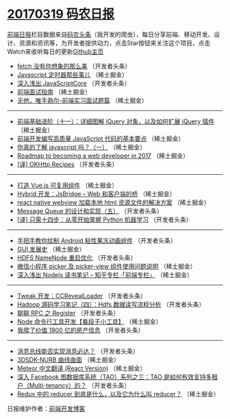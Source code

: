 # [20170319 码农日报](19.md)

[前端日报](http://caibaojian.com/c/news)栏目数据来自[码农头条](http://hao.caibaojian.com/)（我开发的爬虫），每日分享前端、移动开发、设计、资源和资讯等，为开发者提供动力，点击Star按钮来关注这个项目，点击Watch来收听每日的更新[Github主页](https://github.com/kujian/frontendDaily)
* [fetch 没有你想象的那么美](http://hao.caibaojian.com/30930.html) （开发者头条）
* [Javascript 定时器那些事儿](http://hao.caibaojian.com/30902.html) （稀土掘金）
* [深入浅出 JavaScriptCore](http://hao.caibaojian.com/30934.html) （开发者头条）
* [前端面试指南](http://hao.caibaojian.com/30901.html) （稀土掘金）
* [无他，唯手熟尔-前端实习面试题篇](http://hao.caibaojian.com/30903.html) （稀土掘金）

***
* [前端基础进阶（十一）：详细图解 jQuery 对象，以及如何扩展 jQuery 插件](http://hao.caibaojian.com/30893.html) （稀土掘金）
* [前端开发编写高质量 JavaScript 代码的基本要点](http://hao.caibaojian.com/30898.html) （稀土掘金）
* [你真的了解 javascript 吗？（一）](http://hao.caibaojian.com/30899.html) （稀土掘金）
* [Roadmap to becoming a web developer in 2017](http://hao.caibaojian.com/30900.html) （稀土掘金）
* [[译] OKHttp Recipes](http://hao.caibaojian.com/30933.html) （开发者头条）

***
* [打造 Vue.js 可复用组件](http://hao.caibaojian.com/30897.html) （稀土掘金）
* [Hybrid 开发：JsBridge &#8211; Web 和客户端的桥](http://hao.caibaojian.com/30904.html) （稀土掘金）
* [react native webview 加载本地 html 资源文件的解决方案](http://hao.caibaojian.com/30894.html) （稀土掘金）
* [Message Queue 的设计和实现（五）](http://hao.caibaojian.com/30931.html) （开发者头条）
* [[译] 只需十四步：从零开始掌握 Python 机器学习](http://hao.caibaojian.com/30932.html) （开发者头条）

***
* [手把手教你绘制 Android 粘性果冻动画组件](http://hao.caibaojian.com/30935.html) （开发者头条）
* [GUI 发展史](http://hao.caibaojian.com/30896.html) （稀土掘金）
* [HDFS NameNode 重启优化](http://hao.caibaojian.com/30929.html) （开发者头条）
* [微信小程序 picker 及 picker-view 组件使用问题说明](http://hao.caibaojian.com/30891.html) （稀土掘金）
* [深入浅出 Nodejs 读书笔记 &#8211; 知乎专栏 ·「前端专栏」](http://hao.caibaojian.com/30885.html) （稀土掘金）

***
* [Tweak 开发：CCRevealLoader](http://hao.caibaojian.com/30936.html) （开发者头条）
* [Hadoop 源码学习笔记（四）：Hdfs 数据读写流程分析](http://hao.caibaojian.com/30937.html) （开发者头条）
* [聊聊 RPC 之 Register](http://hao.caibaojian.com/30926.html) （开发者头条）
* [Node 命令行工具开发【看段子小工具】](http://hao.caibaojian.com/30892.html) （稀土掘金）
* [我爬了价值 1800 亿的房产信息](http://hao.caibaojian.com/30922.html) （开发者头条）

***
* [消息总线能否实现消息必达？](http://hao.caibaojian.com/30923.html) （开发者头条）
* [3DSDK-NURB 曲线曲面](http://hao.caibaojian.com/30895.html) （稀土掘金）
* [Meteor 中文翻译 (React Version)](http://hao.caibaojian.com/30886.html) （稀土掘金）
* [深入 Facebook 图数据库系统（TAO）系列之三：TAO 是如何有效支持多租户（Multi-tenancy）的？](http://hao.caibaojian.com/30927.html) （开发者头条）
* [Redux 中的 reducer 到底是什么，以及它为什么叫 reducer？](http://hao.caibaojian.com/30887.html) （稀土掘金）

日报维护作者：[前端开发博客](http://caibaojian.com/) 